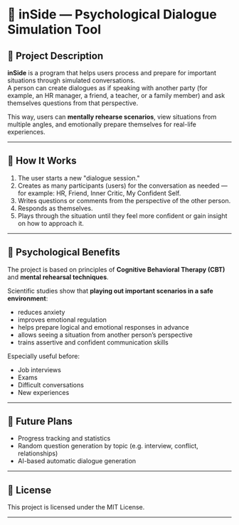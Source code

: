 ﻿# 📱 inSide — Psychological Dialogue Simulation Tool

## 📖 Project Description

**inSide** is a program that helps users process and prepare for important situations through simulated conversations.  
A person can create dialogues as if speaking with another party (for example, an HR manager, a friend, a teacher, or a family member) and ask themselves questions from that perspective.

This way, users can **mentally rehearse scenarios**, view situations from multiple angles, and emotionally prepare themselves for real-life experiences.

---

## 📌 How It Works

1. The user starts a new "dialogue session."
2. Creates as many participants (users) for the conversation as needed — for example: HR, Friend, Inner Critic, My Confident Self.
3. Writes questions or comments from the perspective of the other person.
4. Responds as themselves.
5. Plays through the situation until they feel more confident or gain insight on how to approach it.

---

## 🧠 Psychological Benefits

The project is based on principles of **Cognitive Behavioral Therapy (CBT)** and **mental rehearsal techniques**.

Scientific studies show that **playing out important scenarios in a safe environment**:
- reduces anxiety
- improves emotional regulation
- helps prepare logical and emotional responses in advance
- allows seeing a situation from another person’s perspective
- trains assertive and confident communication skills

Especially useful before:
- Job interviews  
- Exams  
- Difficult conversations  
- New experiences  

---

## 🚀 Future Plans

- Progress tracking and statistics
- Random question generation by topic (e.g. interview, conflict, relationships)
- AI-based automatic dialogue generation

---

## 📃 License

This project is licensed under the MIT License.

---

